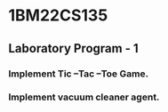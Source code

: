 <h1>1BM22CS135</h1>
<h2>Laboratory Program - 1</h2>
<h3>Implement Tic –Tac –Toe Game.</h3>
<h3>Implement vacuum cleaner agent.</h3>
